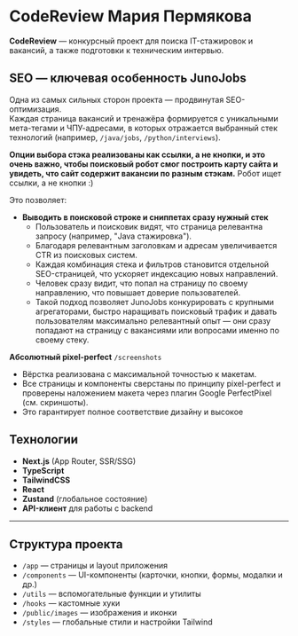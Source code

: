 # CodeReview Мария Пермякова

**CodeReview** — конкурсный проект для поиска IT-стажировок и вакансий, а также подготовки к техническим интервью.

## SEO — ключевая особенность JunoJobs

Одна из самых сильных сторон проекта — продвинутая SEO-оптимизация.  
Каждая страница вакансий и тренажёра формируется с уникальными мета-тегами и ЧПУ-адресами, в которых отражается выбранный стек технологий (например, `/java/jobs`, `/python/interviews`).  


**Опции выбора стэка реализованы как ссылки, а не кнопки, и это очень важно, чтобы поисковый робот смог построить карту сайта и увидеть, что сайт содержит вакансии по разным стэкам.**
Робот ищет ссылки, а не кнопки :)

Это позволяет:

- **Выводить в поисковой строке и сниппетах сразу нужный стек**
  - Пользователь и поисковик видят, что страница релевантна запросу (например, "Java стажировка").
  - Благодаря релевантным заголовкам и адресам увеличивается CTR из поисковых систем.
  - Каждая комбинация стека и фильтров становится отдельной SEO-страницей, что ускоряет индексацию новых направлений.
  - Человек сразу видит, что попал на страницу по своему направлению, что повышает доверие пользователей.
  - Такой подход позволяет JunoJobs конкурировать с крупными агрегаторами, быстро наращивать поисковый трафик и давать пользователям максимально релевантный опыт — они сразу попадают на страницу с вакансиями или вопросами именно по своему стеку.

**Абсолютный pixel-perfect**
`/screenshots`

- Вёрстка реализована с максимальной точностью к макетам.
- Все страницы и компоненты сверстаны по принципу pixel-perfect и проверены наложением макета через плагин Google PerfectPixel (см. скриншоты).
- Это гарантирует полное соответствие дизайну и высокое

## Технологии

- **Next.js** (App Router, SSR/SSG)
- **TypeScript**
- **TailwindCSS**
- **React**
- **Zustand** (глобальное состояние)
- **API-клиент** для работы с backend

---

## Структура проекта

- `/app` — страницы и layout приложения
- `/components` — UI-компоненты (карточки, кнопки, формы, модалки и др.)
- `/utils` — вспомогательные функции и утилиты
- `/hooks` — кастомные хуки
- `/public/images` — изображения и иконки
- `/styles` — глобальные стили и настройки Tailwind
